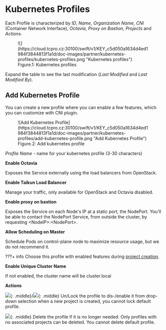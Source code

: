 # **Kubernetes Profiles**

Each Profile is characterized by *ID*, *Name*, *Organization Name*, *CNI* (Container Network Interface), *Octavia*, *Proxy on Bastion*, *Projects* and *Actions*.

<figure markdown>
  ![](https://cloud.tcpro.cz:30100/swift/v1/KEY_c5d050a1634d4ed1984f3844813f1a1d/doc-images/partner/kubernetes-profiles/kubernetes-profiles.png "Kubernetes profiles")
  <figcaption>Figure.1: Kubernetes profiles</figcaption>
</figure>

Expand the table to see the last modification (*Last Modified* and *Last Modified By*).

## **Add Kubernetes Profile**

You can create a new profile where you can enable a few features, which you can customize with CNI plugin.

<figure markdown>
  ![Add Kubernetes Profile](https://cloud.tcpro.cz:30100/swift/v1/KEY_c5d050a1634d4ed1984f3844813f1a1d/doc-images/partner/kubernetes-profiles/add-kubernetes-profile.png "Add Kubernetes Profile")
  <figcaption>Figure.2: Add kubernetes profile</figcaption>
</figure>

*Profile Name* - name for your kubernetes profile (3-30 characters)

**Enable Octavia**

Exposes the Service externally using the load balancers from OpenStack.

**Enable Taikun Load Balancer**

Manage your traffic, only available for OpenStack and Octavia disabled.

**Enable proxy on bastion**

Exposes the Service on each Node's IP at a static port, the NodePort. You'll be able to contact the NodePort Service, from outside the cluster, by requesting <NodeIP\>:<NodePort\>.

**Allow Scheduling on Master**

Schedule Pods on control-plane node to maximize resource usage, but we do not recommend it.

???+ info
     Choose this profile with enabled features during [project creation](../projects/creating-a-new-project).

**Enable Unique Cluster Name**

If not enabled, the cluster name will be cluster.local

**Actions**

![](https://cloud.tcpro.cz:30100/swift/v1/KEY_c5d050a1634d4ed1984f3844813f1a1d/doc-images/icons/lock.png){: .middle}/![](https://cloud.tcpro.cz:30100/swift/v1/KEY_c5d050a1634d4ed1984f3844813f1a1d/doc-images/icons/unlock.png){: .middle} Un/Lock the profile to dis-/enable it from drop-down selection when a new project is created, you cannot lock default profile.

![](https://cloud.tcpro.cz:30100/swift/v1/KEY_c5d050a1634d4ed1984f3844813f1a1d/doc-images/icons/delete.png){: .middle} Delete the profile if it is no longer needed. Only profiles with no associated projects can be deleted. You cannot delete default profile.
